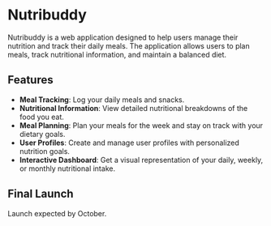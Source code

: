 # Nutribuddy

Nutribuddy is a web application designed to help users manage their nutrition and track their daily meals. The application allows users to plan meals, track nutritional information, and maintain a balanced diet.

## Features

- **Meal Tracking**: Log your daily meals and snacks.
- **Nutritional Information**: View detailed nutritional breakdowns of the food you eat.
- **Meal Planning**: Plan your meals for the week and stay on track with your dietary goals.
- **User Profiles**: Create and manage user profiles with personalized nutrition goals.
- **Interactive Dashboard**: Get a visual representation of your daily, weekly, or monthly nutritional intake.

## Final Launch

Launch expected by October.
